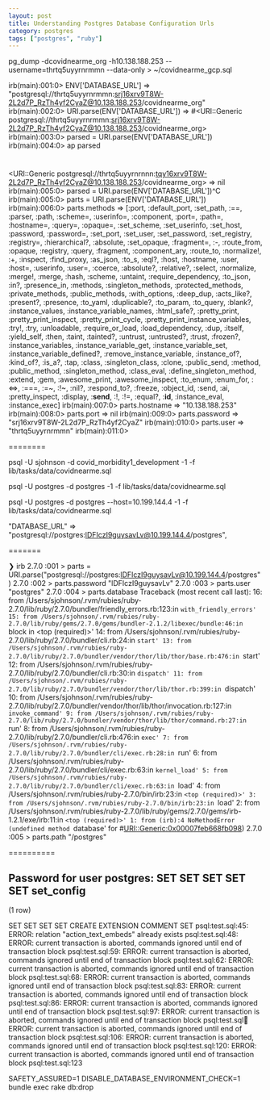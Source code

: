 ```yaml
---
layout: post
title: Understanding Postgres Database Configuration Urls
category: postgres
tags: ["postgres", "ruby"]
---
```



pg_dump -dcovidnearme_org -h10.138.188.253 --username=thrtq5uyyrnrmmn --data-only > ~/covidnearme_gcp.sql

irb(main):001:0> ENV['DATABASE_URL']
=> "postgresql://thrtq5uyyrnrmmn:srj16xrv9T8W-2L2d7P_RzTh4yf2CyaZ@10.138.188.253/covidnearme_org"
irb(main):002:0> URI.parse(ENV['DATABASE_URL'])
=> #<URI::Generic postgresql://thrtq5uyyrnrmmn:srj16xrv9T8W-2L2d7P_RzTh4yf2CyaZ@10.138.188.253/covidnearme_org>
irb(main):003:0> parsed = URI.parse(ENV['DATABASE_URL'])
irb(main):004:0> ap parsed
#
<URI::Generic postgresql://thrtq5uyyrnrnnn:tqy16xrv9T8W-2L2d7P_RzTh4yf2CyaZ@10.138.188.253/covidnearme_org>
=> nil
irb(main):005:0> parsed = URI.parse(ENV['DATABASE_URL'])^C
irb(main):005:0> parts = URI.parse(ENV['DATABASE_URL'])
irb(main):006:0> parts.methods
=> [:port, :default_port, :set_path, :==, :parser, :path, :scheme=, :userinfo=, :component, :port=, :path=, :hostname=, :query=, :opaque=, :set_scheme, :set_userinfo, :set_host, :password, :password=, :set_port, :set_user, :set_password, :set_registry, :registry=, :hierarchical?, :absolute, :set_opaque, :fragment=, :-, :route_from, :opaque, :registry, :query, :fragment, :component_ary, :route_to, :normalize!, :+, :inspect, :find_proxy, :as_json, :to_s, :eql?, :host, :hostname, :user, :host=, :userinfo, :user=, :coerce, :absolute?, :relative?, :select, :normalize, :merge!, :merge, :hash, :scheme, :untaint, :require_dependency, :to_json, :in?, :presence_in, :methods, :singleton_methods, :protected_methods, :private_methods, :public_methods, :with_options, :deep_dup, :acts_like?, :present?, :presence, :to_yaml, :duplicable?, :to_param, :to_query, :blank?, :instance_values, :instance_variable_names, :html_safe?, :pretty_print, :pretty_print_inspect, :pretty_print_cycle, :pretty_print_instance_variables, :try!, :try, :unloadable, :require_or_load, :load_dependency, :dup, :itself, :yield_self, :then, :taint, :tainted?, :untrust, :untrusted?, :trust, :frozen?, :instance_variables, :instance_variable_get, :instance_variable_set, :instance_variable_defined?, :remove_instance_variable, :instance_of?, :kind_of?, :is_a?, :tap, :class, :singleton_class, :clone, :public_send, :method, :public_method, :singleton_method, :class_eval, :define_singleton_method, :extend, :gem, :awesome_print, :awesome_inspect, :to_enum, :enum_for, :<=>, :===, :=~, :!~, :nil?, :respond_to?, :freeze, :object_id, :send, :ai, :pretty_inspect, :display, :__send__, :!, :!=, :equal?, :__id__, :instance_eval, :instance_exec]
irb(main):007:0> parts.hostname
=> "10.138.188.253"
irb(main):008:0> parts.port
=> nil
irb(main):009:0> parts.password
=> "srj16xrv9T8W-2L2d7P_RzTh4yf2CyaZ"
irb(main):010:0> parts.user
=> "thrtq5uyyrnrmmn"
irb(main):011:0>

========

psql -U sjohnson -d covid_morbidity1_development -1 -f lib/tasks/data/covidnearme.sql

psql -U postgres -d postgres -1 -f lib/tasks/data/covidnearme.sql

psql -U postgres -d postgres --host=10.199.144.4 -1 -f lib/tasks/data/covidnearme.sql

"DATABASE_URL" => "postgresql://postgres:lDFIczI9guysavLv@10.199.144.4/postgres",


=======


❯ irb
2.7.0 :001 > parts = URI.parse("postgresql://postgres:lDFIczI9guysavLv@10.199.144.4/postgres")
2.7.0 :002 > parts.password
"lDFIczI9guysavLv"
2.7.0 :003 > parts.user
"postgres"
2.7.0 :004 > parts.database
Traceback (most recent call last):
       16: from /Users/sjohnson/.rvm/rubies/ruby-2.7.0/lib/ruby/2.7.0/bundler/friendly_errors.rb:123:in `with_friendly_errors'
       15: from /Users/sjohnson/.rvm/rubies/ruby-2.7.0/lib/ruby/gems/2.7.0/gems/bundler-2.1.2/libexec/bundle:46:in `block in <top (required)>'
       14: from /Users/sjohnson/.rvm/rubies/ruby-2.7.0/lib/ruby/2.7.0/bundler/cli.rb:24:in `start'
       13: from /Users/sjohnson/.rvm/rubies/ruby-2.7.0/lib/ruby/2.7.0/bundler/vendor/thor/lib/thor/base.rb:476:in `start'
       12: from /Users/sjohnson/.rvm/rubies/ruby-2.7.0/lib/ruby/2.7.0/bundler/cli.rb:30:in `dispatch'
       11: from /Users/sjohnson/.rvm/rubies/ruby-2.7.0/lib/ruby/2.7.0/bundler/vendor/thor/lib/thor.rb:399:in `dispatch'
       10: from /Users/sjohnson/.rvm/rubies/ruby-2.7.0/lib/ruby/2.7.0/bundler/vendor/thor/lib/thor/invocation.rb:127:in `invoke_command'
        9: from /Users/sjohnson/.rvm/rubies/ruby-2.7.0/lib/ruby/2.7.0/bundler/vendor/thor/lib/thor/command.rb:27:in `run'
        8: from /Users/sjohnson/.rvm/rubies/ruby-2.7.0/lib/ruby/2.7.0/bundler/cli.rb:476:in `exec'
        7: from /Users/sjohnson/.rvm/rubies/ruby-2.7.0/lib/ruby/2.7.0/bundler/cli/exec.rb:28:in `run'
        6: from /Users/sjohnson/.rvm/rubies/ruby-2.7.0/lib/ruby/2.7.0/bundler/cli/exec.rb:63:in `kernel_load'
        5: from /Users/sjohnson/.rvm/rubies/ruby-2.7.0/lib/ruby/2.7.0/bundler/cli/exec.rb:63:in `load'
        4: from /Users/sjohnson/.rvm/rubies/ruby-2.7.0/bin/irb:23:in `<top (required)>'
        3: from /Users/sjohnson/.rvm/rubies/ruby-2.7.0/bin/irb:23:in `load'
        2: from /Users/sjohnson/.rvm/rubies/ruby-2.7.0/lib/ruby/gems/2.7.0/gems/irb-1.2.1/exe/irb:11:in `<top (required)>'
        1: from (irb):4
NoMethodError (undefined method `database' for #<URI::Generic:0x00007feb668fb098>)
2.7.0 :005 > parts.path
"/postgres"



==========


Password for user postgres:
SET
SET
SET
SET
SET
 set_config
------------

(1 row)

SET
SET
SET
SET
CREATE EXTENSION
COMMENT
SET
psql:test.sql:45: ERROR:  relation "action_text_embeds" already exists
psql:test.sql:48: ERROR:  current transaction is aborted, commands ignored until end of transaction block
psql:test.sql:59: ERROR:  current transaction is aborted, commands ignored until end of transaction block
psql:test.sql:62: ERROR:  current transaction is aborted, commands ignored until end of transaction block
psql:test.sql:68: ERROR:  current transaction is aborted, commands ignored until end of transaction block
psql:test.sql:83: ERROR:  current transaction is aborted, commands ignored until end of transaction block
psql:test.sql:86: ERROR:  current transaction is aborted, commands ignored until end of transaction block
psql:test.sql:97: ERROR:  current transaction is aborted, commands ignored until end of transaction block
psql:test.sql:100: ERROR:  current transaction is aborted, commands ignored until end of transaction block
psql:test.sql:106: ERROR:  current transaction is aborted, commands ignored until end of transaction block
psql:test.sql:120: ERROR:  current transaction is aborted, commands ignored until end of transaction block
psql:test.sql:123



SAFETY_ASSURED=1 DISABLE_DATABASE_ENVIRONMENT_CHECK=1 bundle exec rake db:drop